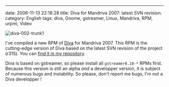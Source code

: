 ---
date: 2006-11-13 22:18:28
title: Diva for Mandriva 2007: latest SVN revision.
category: English
tags: diva, Gnome, gstreamer, Linux, Mandriva, RPM, urpmi, Video

![diva-002-trunk1](/uploads/2006/diva-002-trunk1.png)

I've compiled a new RPM of [Diva](http://www.diva-project.org) for Mandriva 2007. This RPM is the cutting-edge version of Diva based on the latest SVN revision of the project (r315). You can [find it in my repository](http://github.com/kdeldycke/mandriva-specs).

Diva is based on gstreamer, so please install all `gstreamer0.10-*` RPMs first. Because this version is still an alpha _and_ a developper version, it is subject of numerous bugs and instability. So please, don't report me bugs, I'm not a Diva developper !
